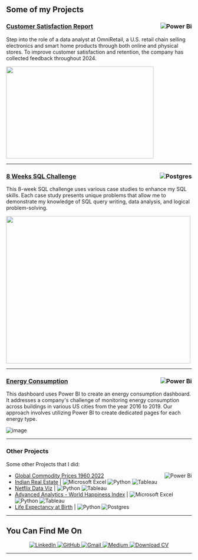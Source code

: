 ## Some of my Projects

### [Customer Satisfaction Report](https://github.com/keshavdewan/Customer-Satisfaction-Report)<span style="float: right;">![Power Bi](https://img.shields.io/badge/power_bi-F2C811?style=for-the-badge&logo=powerbi&logoColor=black)</span>

Step into the role of a data analyst at OmniRetail, a U.S. retail chain selling electronics and smart home products through both online and physical stores. To improve customer satisfaction and retention, the company has collected feedback throughout 2024.

<img src = "https://github.com/user-attachments/assets/c8d573f7-0517-45d9-9a4b-aa5dfc46468a" width="400" height="250" />

---

### [8 Weeks SQL Challenge](https://github.com/keshavdewan/8-Weeks-SQL-Challenge/tree/main)<span style="float: right;">![Postgres](https://img.shields.io/badge/postgres-%23316192.svg?style=for-the-badge&logo=postgresql&logoColor=white)</span>

This 8-week SQL challenge uses various case studies to enhance my SQL skills. Each case study presents unique problems that allow me to demonstrate my knowledge of SQL query writing, data analysis, and logical problem-solving.

<img src = "https://github.com/user-attachments/assets/2776ba14-3402-4657-8ad1-b157cca03021" width="500" height="400" />

---
### [Energy Consumption](https://github.com/keshavdewan/Energy-Consumption) <span style="float: right;">![Power Bi](https://img.shields.io/badge/power_bi-F2C811?style=for-the-badge&logo=powerbi&logoColor=black)</span>
This dashboard uses Power BI to create an energy consumption dashboard. It addresses a company's challenge of monitoring energy consumption across buildings in various US cities from the year 2016 to 2019. Our approach involves utilizing Power BI to create dedicated pages for each energy type.

![image](https://github.com/user-attachments/assets/32157a7d-9842-40c0-ad46-1404082e5f87)

---

### Other Projects
Some other Projects that I did:
- [Global Commodity Prices 1960 2022](https://github.com/keshavdewan/Global-Commodity-Prices-1960---2022-)<span style="float: right;">![Power Bi](https://img.shields.io/badge/power_bi-F2C811?style=for-the-badge&logo=powerbi&logoColor=black)</span>
- [Indian Real Estate](https://github.com/keshavdewan/Indian-Real-Estate-Data) | ![Microsoft Excel](https://img.shields.io/badge/Microsoft_Excel-217346?style=for-the-badge&logo=microsoft-excel&logoColor=white) ![Python](https://img.shields.io/badge/python-3670A0?style=for-the-badge&logo=python&logoColor=ffdd54) <img src="https://img.shields.io/badge/Tableau-E97627?style=for-the-badge&logo=tableau&logoColor=white" alt="Tableau">
- [Netflix Data Viz](https://github.com/keshavdewan/Netflix-Data-Viz) | ![Python](https://img.shields.io/badge/python-3670A0?style=for-the-badge&logo=python&logoColor=ffdd54) <img src="https://img.shields.io/badge/Tableau-E97627?style=for-the-badge&logo=tableau&logoColor=white" alt="Tableau">
- [Advanced Analytics - World Happiness Index](https://github.com/keshavdewan/Advanced-Analytics---World-Happiness-Index) | ![Microsoft Excel](https://img.shields.io/badge/Microsoft_Excel-217346?style=for-the-badge&logo=microsoft-excel&logoColor=white)  ![Python](https://img.shields.io/badge/python-3670A0?style=for-the-badge&logo=python&logoColor=ffdd54) <img src="https://img.shields.io/badge/Tableau-E97627?style=for-the-badge&logo=tableau&logoColor=white" alt="Tableau">
- [Life Expectancy at Birth](https://github.com/keshavdewan/Life-Expectancy-at-Birth) | ![Python](https://img.shields.io/badge/python-3670A0?style=for-the-badge&logo=python&logoColor=ffdd54) ![Postgres](https://img.shields.io/badge/postgres-%23316192.svg?style=for-the-badge&logo=postgresql&logoColor=white)

---
## You Can Find Me On

<p align="center">
  <a href="https://www.linkedin.com/in/keshavdewan/">
    <img src="https://img.shields.io/badge/LinkedIn-0A66C2?style=for-the-badge&logo=linkedin&logoColor=white" alt="LinkedIn">
  </a>
  <a href="https://github.com/keshavdewan">
    <img src="https://img.shields.io/badge/GitHub-181717?style=for-the-badge&logo=github&logoColor=white" alt="GitHub">
  </a>
  <a href="mailto:keshavdewan1990@gmail.com">
    <img src="https://img.shields.io/badge/Gmail-D14836?style=for-the-badge&logo=gmail&logoColor=white" alt="Gmail">
  </a>
  <a href="https://medium.com/@kdrokz"> <img src="https://img.shields.io/badge/Medium-12100E?style=for-the-badge&logo=medium&logoColor=white" alt="Medium"> </a>
  <a href="assets/Keshav_Dewan_CV.pdf" download>
    <img src="https://img.shields.io/badge/Download_CV-blue?style=for-the-badge&logo=adobeacrobatreader&logoColor=white" alt="Download CV">
  </a>
</p>





---






